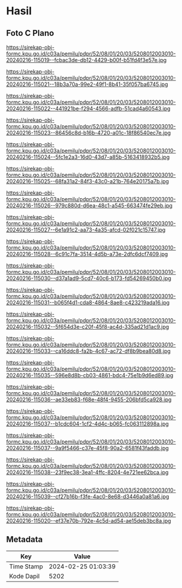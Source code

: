 # Hasil

## Foto C Plano

https://sirekap-obj-formc.kpu.go.id/c03a/pemilu/pdpr/52/08/01/20/03/5208012003010-20240216-115019--fcbac3de-db12-4429-b00f-b51fd4f3e57e.jpg

https://sirekap-obj-formc.kpu.go.id/c03a/pemilu/pdpr/52/08/01/20/03/5208012003010-20240216-115021--18b3a70a-99e2-49f1-8b41-35f057ba6745.jpg

https://sirekap-obj-formc.kpu.go.id/c03a/pemilu/pdpr/52/08/01/20/03/5208012003010-20240216-115022--441921be-f294-4566-adfb-51cad4a60543.jpg

https://sirekap-obj-formc.kpu.go.id/c03a/pemilu/pdpr/52/08/01/20/03/5208012003010-20240216-115023--86456c8d-b16b-4720-a01c-18f86540ec7e.jpg

https://sirekap-obj-formc.kpu.go.id/c03a/pemilu/pdpr/52/08/01/20/03/5208012003010-20240216-115024--5fc1e2a3-16d0-43d7-a85b-5163418932b5.jpg

https://sirekap-obj-formc.kpu.go.id/c03a/pemilu/pdpr/52/08/01/20/03/5208012003010-20240216-115025--68fa31a2-84f3-43c0-a21b-764e20175a7b.jpg

https://sirekap-obj-formc.kpu.go.id/c03a/pemilu/pdpr/52/08/01/20/03/5208012003010-20240216-115026--979c880d-d6ea-48c1-a545-663474fe29eb.jpg

https://sirekap-obj-formc.kpu.go.id/c03a/pemilu/pdpr/52/08/01/20/03/5208012003010-20240216-115027--6e1a91c2-aa73-4a35-afcd-02f021c15747.jpg

https://sirekap-obj-formc.kpu.go.id/c03a/pemilu/pdpr/52/08/01/20/03/5208012003010-20240216-115028--6c91c7fa-3514-4d5b-a73e-2dfc6dcf7409.jpg

https://sirekap-obj-formc.kpu.go.id/c03a/pemilu/pdpr/52/08/01/20/03/5208012003010-20240216-115030--d37a1ad9-5cd7-40c6-b173-fd54269450b0.jpg

https://sirekap-obj-formc.kpu.go.id/c03a/pemilu/pdpr/52/08/01/20/03/5208012003010-20240216-115031--b065f4d1-cda8-4864-8ae8-c423219ada16.jpg

https://sirekap-obj-formc.kpu.go.id/c03a/pemilu/pdpr/52/08/01/20/03/5208012003010-20240216-115032--5f654d3e-c20f-45f8-ac4d-335ad21d1ac9.jpg

https://sirekap-obj-formc.kpu.go.id/c03a/pemilu/pdpr/52/08/01/20/03/5208012003010-20240216-115033--ca16ddc8-fa2b-4c67-ac72-df8b9bea80d8.jpg

https://sirekap-obj-formc.kpu.go.id/c03a/pemilu/pdpr/52/08/01/20/03/5208012003010-20240216-115035--596e8d8b-cb03-4861-bdc4-75e1b9d6ed89.jpg

https://sirekap-obj-formc.kpu.go.id/c03a/pemilu/pdpr/52/08/01/20/03/5208012003010-20240216-115036--ae33eb83-f68e-48f4-9455-206bfd5ca928.jpg

https://sirekap-obj-formc.kpu.go.id/c03a/pemilu/pdpr/52/08/01/20/03/5208012003010-20240216-115037--b1cdc604-1cf2-4d4c-b065-fc063112898a.jpg

https://sirekap-obj-formc.kpu.go.id/c03a/pemilu/pdpr/52/08/01/20/03/5208012003010-20240216-115037--9a9f5466-c37e-45f8-90a2-6581f43faddb.jpg

https://sirekap-obj-formc.kpu.go.id/c03a/pemilu/pdpr/52/08/01/20/03/5208012003010-20240216-115038--23f9ec38-3ea1-4ffc-8204-4e721ee62bca.jpg

https://sirekap-obj-formc.kpu.go.id/c03a/pemilu/pdpr/52/08/01/20/03/5208012003010-20240216-115039--cf27b16b-f3fe-4ac0-8e68-d3446a0a81a6.jpg

https://sirekap-obj-formc.kpu.go.id/c03a/pemilu/pdpr/52/08/01/20/03/5208012003010-20240216-115020--ef37e70b-792e-4c5d-ad54-ae15deb3bc8a.jpg


## Metadata

| Key        | Value               |
| ---------- | ------------------- |
| Time Stamp | 2024-02-25 01:03:39 |
| Kode Dapil | 5202                |



